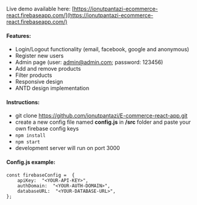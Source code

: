 
Live demo available here: [https://ionutpantazi-ecommerce-react.firebaseapp.com/](https://ionutpantazi-ecommerce-react.firebaseapp.com/)
#### Features:
 - Login/Logout functionality (email, facebook, google and anonymous)
 - Register new users
 - Admin page (user: admin@admin.com; password: 123456)
 - Add and remove products
 - Filter products
 - Responsive design
 - ANTD design implementation

#### Instructions:
 - git clone https://github.com/ionutpantazi/E-commerce-react-app.git
 - create a new config file named **config.js** in **/src** folder and paste your own firebase config keys
 -  `npm install`
 -   `npm start`
 - development server will run on port 3000
#### Config.js example:
```
const firebaseConfig =  {  
	apiKey:  "<YOUR-API-KEY>",  
	authDomain:  "<YOUR-AUTH-DOMAIN>",  
	databaseURL:  "<YOUR-DATABASE-URL>",  
};
